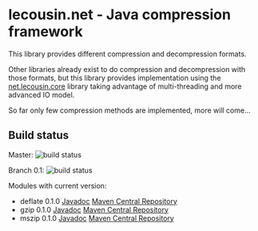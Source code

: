 # lecousin.net - Java compression framework

This library provides different compression and decompression formats.

Other libraries already exist to do compression and decompression with those formats, but
this library provides implementation using the
[net.lecousin.core]("https://github.com/lecousin/java-framework-core" "java-framework-core") library
taking advantage of multi-threading and more advanced IO model. 

So far only few compression methods are implemented, more will come...

## Build status

Master: ![build status](https://travis-ci.org/lecousin/java-compression.svg?branch=master "Build Status")

Branch 0.1: ![build status](https://travis-ci.org/lecousin/java-compression.svg?branch=0.1 "Build Status")

Modules with current version:
 * deflate 0.1.0
   [Javadoc](https://www.javadoc.io/doc/net.lecousin.compression/deflate/0.1.0 "Javadoc")
   [Maven Central Repository](http://search.maven.org/#artifactdetails%7Cnet.lecousin.compression%7Cdeflate%7C0.1.0%7Cjar "Maven")
 * gzip 0.1.0
   [Javadoc](https://www.javadoc.io/doc/net.lecousin.compression/gzip/0.1.0 "Javadoc")
   [Maven Central Repository](http://search.maven.org/#artifactdetails%7Cnet.lecousin.compression%7Cgzip%7C0.1.0%7Cjar "Maven")
 * mszip 0.1.0
   [Javadoc](https://www.javadoc.io/doc/net.lecousin.compression/mszip/0.1.0 "Javadoc")
   [Maven Central Repository](http://search.maven.org/#artifactdetails%7Cnet.lecousin.compression%7Cmszip%7C0.1.0%7Cjar "Maven")
   
